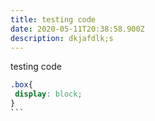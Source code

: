 ```yaml
---
title: testing code
date: 2020-05-11T20:38:58.900Z
description: dkjafdlk;s
---
```

testing code

````css
.box{
 display: block;
}
```
````